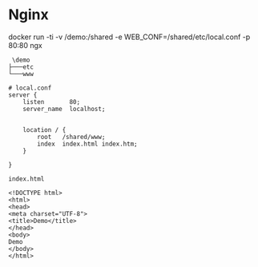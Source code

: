 # Nginx

docker run -ti -v /demo:/shared -e WEB_CONF=/shared/etc/local.conf -p 80:80 ngx
```
 \demo
├───etc
└───www
```

```
# local.conf
server {
    listen       80;
    server_name  localhost;


    location / {
	    root   /shared/www;
        index  index.html index.htm;
    }

}
```
```
index.html

<!DOCTYPE html>
<html>
<head>
<meta charset="UTF-8">
<title>Demo</title>
</head>
<body>
Demo
</body>
</html>
```
